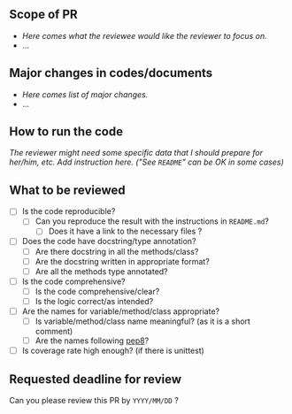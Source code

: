 ## Scope of PR

- *Here comes what the reviewee would like the reviewer to focus on.*
- ...

## Major changes in codes/documents

- *Here comes list of major changes.*
- ...

## How to run the code

*The reviewer might need some specific data that I should prepare for her/him, etc.
Add instruction here. ("See `README`" can be OK in some cases)*

## What to be reviewed

- [ ] Is the code reproducible?
  - [ ] Can you reproduce the result with the instructions in `README.md`?
    - [ ] Does it have a link to the necessary files ?
- [ ] Does the code have docstring/type annotation?
  - [ ] Are there docstring in all the methods/class?
  - [ ] Are the docstring written in appropriate format?
  - [ ] Are all the methods type annotated?
- [ ] Is the code comprehensive?
  - [ ] Is the code comprehensive/clear?
  - [ ] Is the logic correct/as intended?
- [ ] Are the names for variable/method/class appropriate?
  - [ ] Is variable/method/class name meaningful? (as it is a short comment)
  - [ ] Are the names following [pep8](https://realpython.com/python-pep8/#naming-conventions)?
- [ ] Is coverage rate high enough? (if there is unittest)

## Requested deadline for review

Can you please review this PR by `YYYY/MM/DD` ?
